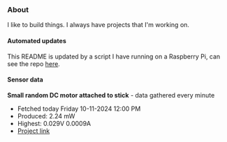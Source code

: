 ### About
I like to build things. I always have projects that I'm working on.

#### Automated updates
This README is updated by a script I have running on a Raspberry Pi, can see the repo [here](https://github.com/jdc-cunningham/raspi-git-repo-updater).

#### Sensor data


**Small random DC motor attached to stick** - data gathered every minute
- Fetched today Friday 10-11-2024 12:00 PM
- Produced: 2.24 mW
- Highest: 0.029V 0.0009A
- [Project link](https://github.com/jdc-cunningham/turbine-raspi)